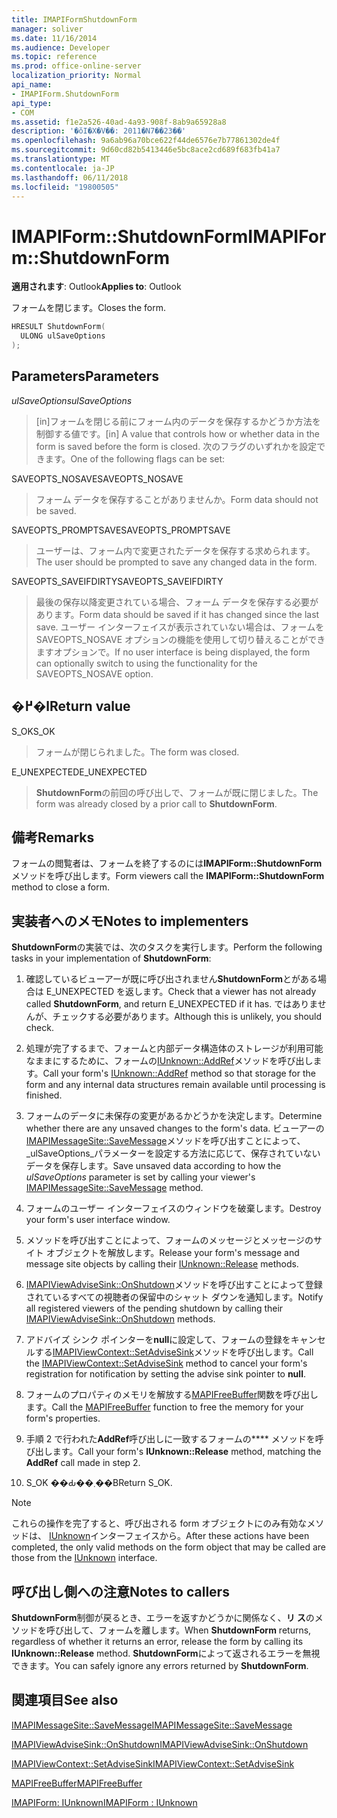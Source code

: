 ```yaml
---
title: IMAPIFormShutdownForm
manager: soliver
ms.date: 11/16/2014
ms.audience: Developer
ms.topic: reference
ms.prod: office-online-server
localization_priority: Normal
api_name:
- IMAPIForm.ShutdownForm
api_type:
- COM
ms.assetid: f1e2a526-40ad-4a93-908f-8ab9a65928a8
description: '�ŏI�X�V��: 2011�N7��23��'
ms.openlocfilehash: 9a6ab96a70bce622f44de6576e7b77861302de4f
ms.sourcegitcommit: 9d60cd82b5413446e5bc8ace2cd689f683fb41a7
ms.translationtype: MT
ms.contentlocale: ja-JP
ms.lasthandoff: 06/11/2018
ms.locfileid: "19800505"
---
```

# <a name="imapiformshutdownform"></a><span data-ttu-id="b0e30-103">IMAPIForm::ShutdownForm</span><span class="sxs-lookup"><span data-stu-id="b0e30-103">IMAPIForm::ShutdownForm</span></span>

  
  
<span data-ttu-id="b0e30-104">**適用されます**: Outlook</span><span class="sxs-lookup"><span data-stu-id="b0e30-104">**Applies to**: Outlook</span></span> 
  
<span data-ttu-id="b0e30-105">フォームを閉じます。</span><span class="sxs-lookup"><span data-stu-id="b0e30-105">Closes the form.</span></span>
  
```cpp
HRESULT ShutdownForm(
  ULONG ulSaveOptions
);
```

## <a name="parameters"></a><span data-ttu-id="b0e30-106">Parameters</span><span class="sxs-lookup"><span data-stu-id="b0e30-106">Parameters</span></span>

 <span data-ttu-id="b0e30-107">_ulSaveOptions_</span><span class="sxs-lookup"><span data-stu-id="b0e30-107">_ulSaveOptions_</span></span>
  
> <span data-ttu-id="b0e30-108">[in]フォームを閉じる前にフォーム内のデータを保存するかどうか方法を制御する値です。</span><span class="sxs-lookup"><span data-stu-id="b0e30-108">[in] A value that controls how or whether data in the form is saved before the form is closed.</span></span> <span data-ttu-id="b0e30-109">次のフラグのいずれかを設定できます。</span><span class="sxs-lookup"><span data-stu-id="b0e30-109">One of the following flags can be set:</span></span>
    
<span data-ttu-id="b0e30-110">SAVEOPTS_NOSAVE</span><span class="sxs-lookup"><span data-stu-id="b0e30-110">SAVEOPTS_NOSAVE</span></span> 
  
> <span data-ttu-id="b0e30-111">フォーム データを保存することがありませんか。</span><span class="sxs-lookup"><span data-stu-id="b0e30-111">Form data should not be saved.</span></span>
    
<span data-ttu-id="b0e30-112">SAVEOPTS_PROMPTSAVE</span><span class="sxs-lookup"><span data-stu-id="b0e30-112">SAVEOPTS_PROMPTSAVE</span></span> 
  
> <span data-ttu-id="b0e30-113">ユーザーは、フォーム内で変更されたデータを保存する求められます。</span><span class="sxs-lookup"><span data-stu-id="b0e30-113">The user should be prompted to save any changed data in the form.</span></span>
    
<span data-ttu-id="b0e30-114">SAVEOPTS_SAVEIFDIRTY</span><span class="sxs-lookup"><span data-stu-id="b0e30-114">SAVEOPTS_SAVEIFDIRTY</span></span> 
  
> <span data-ttu-id="b0e30-115">最後の保存以降変更されている場合、フォーム データを保存する必要があります。</span><span class="sxs-lookup"><span data-stu-id="b0e30-115">Form data should be saved if it has changed since the last save.</span></span> <span data-ttu-id="b0e30-116">ユーザー インターフェイスが表示されていない場合は、フォームを SAVEOPTS_NOSAVE オプションの機能を使用して切り替えることができますオプションで。</span><span class="sxs-lookup"><span data-stu-id="b0e30-116">If no user interface is being displayed, the form can optionally switch to using the functionality for the SAVEOPTS_NOSAVE option.</span></span>
    
## <a name="return-value"></a><span data-ttu-id="b0e30-117">�߂�l</span><span class="sxs-lookup"><span data-stu-id="b0e30-117">Return value</span></span>

<span data-ttu-id="b0e30-118">S_OK</span><span class="sxs-lookup"><span data-stu-id="b0e30-118">S_OK</span></span> 
  
> <span data-ttu-id="b0e30-119">フォームが閉じられました。</span><span class="sxs-lookup"><span data-stu-id="b0e30-119">The form was closed.</span></span>
    
<span data-ttu-id="b0e30-120">E_UNEXPECTED</span><span class="sxs-lookup"><span data-stu-id="b0e30-120">E_UNEXPECTED</span></span> 
  
> <span data-ttu-id="b0e30-121">**ShutdownForm**の前回の呼び出しで、フォームが既に閉じました。</span><span class="sxs-lookup"><span data-stu-id="b0e30-121">The form was already closed by a prior call to **ShutdownForm**.</span></span>
    
## <a name="remarks"></a><span data-ttu-id="b0e30-122">備考</span><span class="sxs-lookup"><span data-stu-id="b0e30-122">Remarks</span></span>

<span data-ttu-id="b0e30-123">フォームの閲覧者は、フォームを終了するのには**IMAPIForm::ShutdownForm**メソッドを呼び出します。</span><span class="sxs-lookup"><span data-stu-id="b0e30-123">Form viewers call the **IMAPIForm::ShutdownForm** method to close a form.</span></span> 
  
## <a name="notes-to-implementers"></a><span data-ttu-id="b0e30-124">実装者へのメモ</span><span class="sxs-lookup"><span data-stu-id="b0e30-124">Notes to implementers</span></span>

<span data-ttu-id="b0e30-125">**ShutdownForm**の実装では、次のタスクを実行します。</span><span class="sxs-lookup"><span data-stu-id="b0e30-125">Perform the following tasks in your implementation of **ShutdownForm**:</span></span>
  
1. <span data-ttu-id="b0e30-126">確認しているビューアーが既に呼び出されません**ShutdownForm**とがある場合は E_UNEXPECTED を返します。</span><span class="sxs-lookup"><span data-stu-id="b0e30-126">Check that a viewer has not already called **ShutdownForm**, and return E_UNEXPECTED if it has.</span></span> <span data-ttu-id="b0e30-127">ではありませんが、チェックする必要があります。</span><span class="sxs-lookup"><span data-stu-id="b0e30-127">Although this is unlikely, you should check.</span></span>
    
2. <span data-ttu-id="b0e30-128">処理が完了するまで、フォームと内部データ構造体のストレージが利用可能なままにするために、フォームの[IUnknown::AddRef](http://msdn.microsoft.com/ja-jp/library/ms691379%28VS.85%29.aspx)メソッドを呼び出します。</span><span class="sxs-lookup"><span data-stu-id="b0e30-128">Call your form's [IUnknown::AddRef](http://msdn.microsoft.com/ja-jp/library/ms691379%28VS.85%29.aspx) method so that storage for the form and any internal data structures remain available until processing is finished.</span></span> 
    
3. <span data-ttu-id="b0e30-129">フォームのデータに未保存の変更があるかどうかを決定します。</span><span class="sxs-lookup"><span data-stu-id="b0e30-129">Determine whether there are any unsaved changes to the form's data.</span></span> <span data-ttu-id="b0e30-130">ビューアーの[IMAPIMessageSite::SaveMessage](imapimessagesite-savemessage.md)メソッドを呼び出すことによって、 _ulSaveOptions_パラメーターを設定する方法に応じて、保存されていないデータを保存します。</span><span class="sxs-lookup"><span data-stu-id="b0e30-130">Save unsaved data according to how the  _ulSaveOptions_ parameter is set by calling your viewer's [IMAPIMessageSite::SaveMessage](imapimessagesite-savemessage.md) method.</span></span> 
    
4. <span data-ttu-id="b0e30-131">フォームのユーザー インターフェイスのウィンドウを破棄します。</span><span class="sxs-lookup"><span data-stu-id="b0e30-131">Destroy your form's user interface window.</span></span>
    
5. <span data-ttu-id="b0e30-132">[](http://msdn.microsoft.com/ja-jp/library/ms682317%28v=VS.85%29.aspx)メソッドを呼び出すことによって、フォームのメッセージとメッセージのサイト オブジェクトを解放します。</span><span class="sxs-lookup"><span data-stu-id="b0e30-132">Release your form's message and message site objects by calling their [IUnknown::Release](http://msdn.microsoft.com/ja-jp/library/ms682317%28v=VS.85%29.aspx) methods.</span></span> 
    
6. <span data-ttu-id="b0e30-133">[IMAPIViewAdviseSink::OnShutdown](imapiviewadvisesink-onshutdown.md)メソッドを呼び出すことによって登録されているすべての視聴者の保留中のシャット ダウンを通知します。</span><span class="sxs-lookup"><span data-stu-id="b0e30-133">Notify all registered viewers of the pending shutdown by calling their [IMAPIViewAdviseSink::OnShutdown](imapiviewadvisesink-onshutdown.md) methods.</span></span> 
    
7. <span data-ttu-id="b0e30-134">アドバイズ シンク ポインターを**null**に設定して、フォームの登録をキャンセルする[IMAPIViewContext::SetAdviseSink](imapiviewcontext-setadvisesink.md)メソッドを呼び出します。</span><span class="sxs-lookup"><span data-stu-id="b0e30-134">Call the [IMAPIViewContext::SetAdviseSink](imapiviewcontext-setadvisesink.md) method to cancel your form's registration for notification by setting the advise sink pointer to **null**.</span></span>
    
8. <span data-ttu-id="b0e30-135">フォームのプロパティのメモリを解放する[MAPIFreeBuffer](mapifreebuffer.md)関数を呼び出します。</span><span class="sxs-lookup"><span data-stu-id="b0e30-135">Call the [MAPIFreeBuffer](mapifreebuffer.md) function to free the memory for your form's properties.</span></span> 
    
9. <span data-ttu-id="b0e30-136">手順 2 で行われた**AddRef**呼び出しに一致するフォームの**** メソッドを呼び出します。</span><span class="sxs-lookup"><span data-stu-id="b0e30-136">Call your form's **IUnknown::Release** method, matching the **AddRef** call made in step 2.</span></span> 
    
10. <span data-ttu-id="b0e30-137">S_OK ��Ԃ��܂��B</span><span class="sxs-lookup"><span data-stu-id="b0e30-137">Return S_OK.</span></span>
    
> [!NOTE]
> <span data-ttu-id="b0e30-138">これらの操作を完了すると、呼び出される form オブジェクトにのみ有効なメソッドは、 [IUnknown](http://msdn.microsoft.com/ja-jp/library/ms680509%28v=VS.85%29.aspx)インターフェイスから。</span><span class="sxs-lookup"><span data-stu-id="b0e30-138">After these actions have been completed, the only valid methods on the form object that may be called are those from the [IUnknown](http://msdn.microsoft.com/ja-jp/library/ms680509%28v=VS.85%29.aspx) interface.</span></span> 
  
## <a name="notes-to-callers"></a><span data-ttu-id="b0e30-139">呼び出し側への注意</span><span class="sxs-lookup"><span data-stu-id="b0e30-139">Notes to callers</span></span>

<span data-ttu-id="b0e30-140">**ShutdownForm**制御が戻るとき、エラーを返すかどうかに関係なく、**リ ス**のメソッドを呼び出して、フォームを離します。</span><span class="sxs-lookup"><span data-stu-id="b0e30-140">When **ShutdownForm** returns, regardless of whether it returns an error, release the form by calling its **IUnknown::Release** method.</span></span> <span data-ttu-id="b0e30-141">**ShutdownForm**によって返されるエラーを無視できます。</span><span class="sxs-lookup"><span data-stu-id="b0e30-141">You can safely ignore any errors returned by **ShutdownForm**.</span></span>
  
## <a name="see-also"></a><span data-ttu-id="b0e30-142">関連項目</span><span class="sxs-lookup"><span data-stu-id="b0e30-142">See also</span></span>



[<span data-ttu-id="b0e30-143">IMAPIMessageSite::SaveMessage</span><span class="sxs-lookup"><span data-stu-id="b0e30-143">IMAPIMessageSite::SaveMessage</span></span>](imapimessagesite-savemessage.md)
  
[<span data-ttu-id="b0e30-144">IMAPIViewAdviseSink::OnShutdown</span><span class="sxs-lookup"><span data-stu-id="b0e30-144">IMAPIViewAdviseSink::OnShutdown</span></span>](imapiviewadvisesink-onshutdown.md)
  
[<span data-ttu-id="b0e30-145">IMAPIViewContext::SetAdviseSink</span><span class="sxs-lookup"><span data-stu-id="b0e30-145">IMAPIViewContext::SetAdviseSink</span></span>](imapiviewcontext-setadvisesink.md)
  
[<span data-ttu-id="b0e30-146">MAPIFreeBuffer</span><span class="sxs-lookup"><span data-stu-id="b0e30-146">MAPIFreeBuffer</span></span>](mapifreebuffer.md)
  
[<span data-ttu-id="b0e30-147">IMAPIForm: IUnknown</span><span class="sxs-lookup"><span data-stu-id="b0e30-147">IMAPIForm : IUnknown</span></span>](imapiformiunknown.md)

